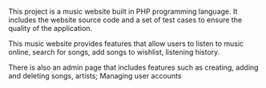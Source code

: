 This project is a music website built in PHP programming language. It includes the website source code and a set of test cases to ensure the quality of the application.

This music website provides features that allow users to listen to music online, search for songs, add songs to wishlist, listening history.

There is also an admin page that includes features such as creating, adding and deleting songs, artists; Managing user accounts
